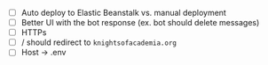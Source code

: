 - [ ] Auto deploy to Elastic Beanstalk vs. manual deployment
- [ ] Better UI with the bot response (ex. bot should delete messages)
- [ ] HTTPs
- [ ] / should redirect to `knightsofacademia.org`
- [ ] Host -> .env